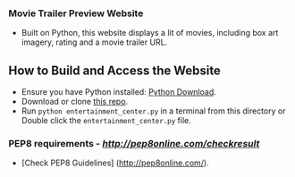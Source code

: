 
### Movie Trailer Preview Website
* Built on Python, this website displays a lit of movies, including box art imagery, rating and a movie trailer URL.

## How to Build and Access the Website
* Ensure you have Python installed: [Python Download](https://www.python.org/downloads/).
* Download or clone [this repo](https://github.com/Christianq010/udacity_fsnd_movie-trailer).
* Run `python entertainment_center.py` in a terminal from this directory or Double click the `entertainment_center.py` file.

### PEP8 requirements - *http://pep8online.com/checkresult*
* [Check PEP8 Guidelines] (http://pep8online.com/).
